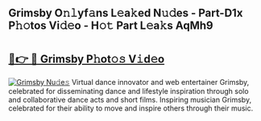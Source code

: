 ## Grimsby O𝚗𝚕yf𝚊ns L𝚎a𝚔ed N𝚞𝚍es - Part-D1x P𝚑𝚘tos Vi𝚍𝚎o - H𝚘𝚝 Part L𝚎a𝚔s AqMh9

# <h2><a href="http://kf54uy4.oniu.top/?m=Grimsby">🔗👉 🔴 Grimsby P𝚑ot𝚘𝚜 V𝚒d𝚎o</a></h2>

[![Grimsby Nu𝚍e𝚜](https://i.imgur.com/0qMVB7G.gif)](http://kf54uy4.oniu.top/?m=Grimsby)
Virtual dance innovator and web entertainer Grimsby, celebrated for disseminating dance and lifestyle inspiration through solo and collaborative dance acts and short films. Inspiring musician Grimsby, celebrated for their ability to move and inspire others through their music.  
